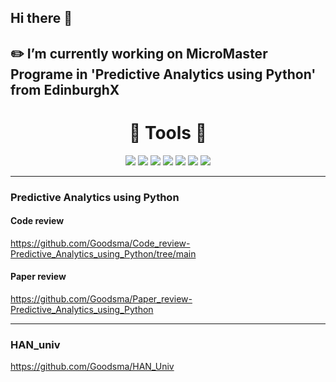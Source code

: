 
## Hi there 👋



## ✏️ I’m currently working on MicroMaster Programe in 'Predictive Analytics using Python' from EdinburghX



<h1 align='center'>🔨 Tools 🔨</h1>

<p align='center'>
  <a href="https://simpleicons.org/" target="_blank"><img src="https://img.shields.io/badge/Python-3776AB?style=flat-square&logo=Python&logoColor=white"/></a>
  <a href="https://simpleicons.org/" target="_blank"><img src="https://img.shields.io/badge/Microsoft SQL Server-CC2927?style=flat-square&logo=MicrosoftSQLServer&logoColor=white"/></a>
  <a href="https://simpleicons.org/" target="_blank"><img src="https://img.shields.io/badge/MongoDB-7A248?style=flat-square&logo=MongoDB&logoColor=white"/></a>
  <a href="https://simpleicons.org/" target="_blank"><img src="https://img.shields.io/badge/Neo4J-008CC1?style=flat-square&logo=Neo4J&logoColor=white"/></a>
  <a href="https://simpleicons.org/" target="_blank"><img src="https://img.shields.io/badge/Jira-0052CC?style=flat-square&logo=Jira&logoColor=white"/></a>
  <a href="https://simpleicons.org/" target="_blank"><img src="https://img.shields.io/badge/Bitbucket-0052CC?style=flat-square&logo=Bitbucket&logoColor=white"/></a>
  <a href="https://simpleicons.org/" target="_blank"><img src="https://img.shields.io/badge/AWS-232F3E?style=flat-square&logo=Amazon&logoColor=white"/></a>
</p>

---------       
### Predictive Analytics using Python
#### Code review
https://github.com/Goodsma/Code_review-Predictive_Analytics_using_Python/tree/main
#### Paper review
https://github.com/Goodsma/Paper_review-Predictive_Analytics_using_Python

---------

### HAN_univ
https://github.com/Goodsma/HAN_Univ

<br>
<br>
